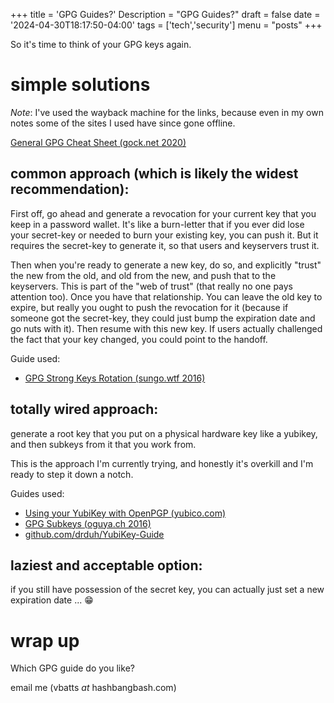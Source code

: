 +++
title = 'GPG Guides?'
Description = "GPG Guides?"
draft = false
date = '2024-04-30T18:17:50-04:00'
tags = ['tech','security']
menu = "posts"
+++

So it's time to think of your GPG keys again.

# simple solutions

_Note_: I've used the wayback machine for the links, because even in my own notes some of the sites I used have since gone offline.

[General GPG Cheat Sheet (gock.net 2020)](https://web.archive.org/web/20240315003252/https://gock.net/blog/2020/gpg-cheat-sheet)

## common approach (which is likely the widest recommendation):

First off, go ahead and generate a revocation for your current key that you keep in a password wallet.
It's like a burn-letter that if you ever did lose your secret-key or needed to burn your existing key, you can push it.
But it requires the secret-key to generate it, so that users and keyservers trust it.

Then when you're ready to generate a new key, do so, and explicitly "trust" the new from the old, and old from the new, and push that to the keyservers.
This is part of the "web of trust" (that really no one pays attention too).
Once you have that relationship.
You can leave the old key to expire, but really you ought to push the revocation for it (because if someone got the secret-key, they could just bump the expiration date and go nuts with it).
Then resume with this new key.
If users actually challenged the fact that your key changed, you could point to the handoff.

Guide used:

- [GPG Strong Keys Rotation (sungo.wtf 2016)](https://web.archive.org/web/20170925223704/https://sungo.wtf/2016/11/23/gpg-strong-keys-rotation-and-keybase.html)

## totally wired approach:

generate a root key that you put on a physical hardware key like a yubikey, and then subkeys from it that you work from. 

This is the approach I'm currently trying, and honestly it's overkill and I'm ready to step it down a notch.

Guides used:

- [Using your YubiKey with OpenPGP (yubico.com)](https://web.archive.org/web/20230315103515/https://support.yubico.com/hc/en-us/articles/360013790259-Using-Your-YubiKey-with-OpenPGP)
- [GPG Subkeys (oguya.ch 2016)](https://web.archive.org/web/20221129152417/https://oguya.ch/posts/2016-04-01-gpg-subkeys/)
- [github.com/drduh/YubiKey-Guide](http://web.archive.org/web/20230316234550/https://github.com/drduh/YubiKey-Guide/tree/6437be8fda70926f11afa22a61287af63d943c24)

## laziest and acceptable option:

if you still have possession of the secret key, you can actually just set a new expiration date ... 😁

# wrap up

Which GPG guide do you like?

email me (vbatts _at_ hashbangbash.com)

